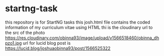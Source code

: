 # startng-task
this repository is for StartNG tasks
this josh.html file contains the coded information of my curriculum vitae using HTML
thi is the cloudinary url to the src of the photo 
https://res.cloudinary.com/obinna93/image/upload/v1566518460/obinna_dhpzo1.jpg
url for lucid blog post is https://lucid.blog/joshuaobinna93/post/1566525322
